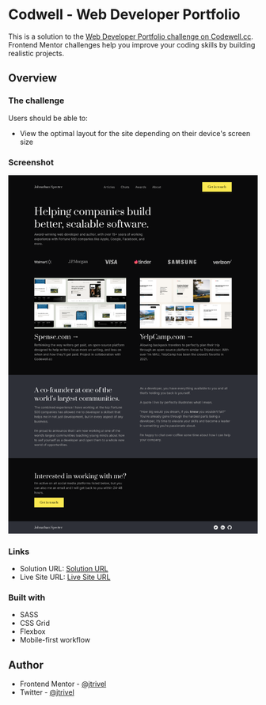 # Codwell - Web Developer Portfolio

This is a solution to the [Web Developer Portfolio challenge on Codewell.cc](https://www.codewell.cc/challenges/web-developer-portfolio--617d4897a383e41090a3e46f). Frontend Mentor challenges help you improve your coding skills by building realistic projects. 

## Overview

### The challenge

Users should be able to:

- View the optimal layout for the site depending on their device's screen size

### Screenshot

![Design preview for the 3-column preview card component challenge](./design/desktop-preview.jpg)

### Links

- Solution URL: [Solution URL](https://www.frontendmentor.io/solutions/3-column-preview-card-component-solution-with-grid-and-flex-yVdB1tbGS)
- Live Site URL: [Live Site URL](https://3-column-preview-card-component0001.netlify.app/)

### Built with
- SASS
- CSS Grid
- Flexbox
- Mobile-first workflow

## Author
- Frontend Mentor - [@jtrivel](https://www.frontendmentor.io/profile/jtrivel)
- Twitter - [@jtrivel](https://www.twitter.com/jtrivel)